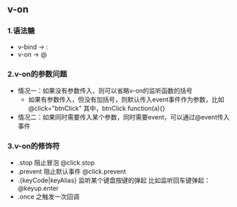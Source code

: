 ## v-on
### 1.语法糖
+ v-bind -> :
+ v-on -> @

### 2.v-on的参数问题
+ 情况一：如果没有参数传入，则可以省略v-on的监听函数的括号
  - 如果有参数传入，但没有加括号，则默认传入event事件作为参数，比如@click="btnClick"  其中，btnClick function(a){}
+ 情况二：如果同时需要传入某个参数，同时需要event，可以通过@event传入事件

### 3.v-on的修饰符
+ .stop 阻止冒泡  @click.stop
+ .prevent 阻止默认事件  @click.prevent
+ .{keyCode|keyAlias} 监听某个键盘按键的弹起  比如监听回车键弹起： @keyup.enter
+ .once 之触发一次回调
